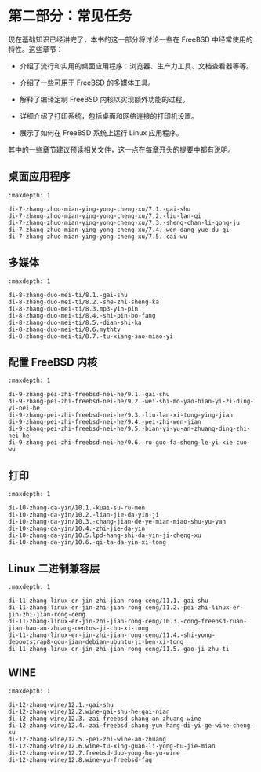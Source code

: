 # 第二部分：常见任务

现在基础知识已经讲完了，本书的这一部分将讨论一些在 FreeBSD 中经常使用的特性。这些章节：

- 介绍了流行和实用的桌面应用程序：浏览器、生产力工具、文档查看器等等。

- 介绍了一些可用于 FreeBSD 的多媒体工具。

- 解释了编译定制 FreeBSD 内核以实现额外功能的过程。

- 详细介绍了打印系统，包括桌面和网络连接的打印机设置。

- 展示了如何在 FreeBSD 系统上运行 Linux 应用程序。

其中的一些章节建议预读相关文件，这一点在每章开头的提要中都有说明。


## 桌面应用程序
```toc
:maxdepth: 1

di-7-zhang-zhuo-mian-ying-yong-cheng-xu/7.1.-gai-shu
di-7-zhang-zhuo-mian-ying-yong-cheng-xu/7.2.-liu-lan-qi
di-7-zhang-zhuo-mian-ying-yong-cheng-xu/7.3.-sheng-chan-li-gong-ju
di-7-zhang-zhuo-mian-ying-yong-cheng-xu/7.4.-wen-dang-yue-du-qi
di-7-zhang-zhuo-mian-ying-yong-cheng-xu/7.5.-cai-wu
```
## 多媒体
```toc
:maxdepth: 1

di-8-zhang-duo-mei-ti/8.1.-gai-shu
di-8-zhang-duo-mei-ti/8.2.-she-zhi-sheng-ka
di-8-zhang-duo-mei-ti/8.3.mp3-yin-pin
di-8-zhang-duo-mei-ti/8.4.-shi-pin-bo-fang
di-8-zhang-duo-mei-ti/8.5.-dian-shi-ka
di-8-zhang-duo-mei-ti/8.6.mythtv
di-8-zhang-duo-mei-ti/8.7.-tu-xiang-sao-miao-yi
```
## 配置 FreeBSD 内核
```toc
:maxdepth: 1

di-9-zhang-pei-zhi-freebsd-nei-he/9.1.-gai-shu
di-9-zhang-pei-zhi-freebsd-nei-he/9.2.-wei-shi-mo-yao-bian-yi-zi-ding-yi-nei-he
di-9-zhang-pei-zhi-freebsd-nei-he/9.3.-liu-lan-xi-tong-ying-jian
di-9-zhang-pei-zhi-freebsd-nei-he/9.4.-pei-zhi-wen-jian
di-9-zhang-pei-zhi-freebsd-nei-he/9.5.-bian-yi-yu-an-zhuang-ding-zhi-nei-he
di-9-zhang-pei-zhi-freebsd-nei-he/9.6.-ru-guo-fa-sheng-le-yi-xie-cuo-wu
```
## 打印
```toc
:maxdepth: 1

di-10-zhang-da-yin/10.1.-kuai-su-ru-men
di-10-zhang-da-yin/10.2.-lian-jie-da-yin-ji
di-10-zhang-da-yin/10.3.-chang-jian-de-ye-mian-miao-shu-yu-yan
di-10-zhang-da-yin/10.4.-zhi-jie-da-yin
di-10-zhang-da-yin/10.5.lpd-hang-shi-da-yin-ji-cheng-xu
di-10-zhang-da-yin/10.6.-qi-ta-da-yin-xi-tong
```
## Linux 二进制兼容层
```toc
:maxdepth: 1

di-11-zhang-linux-er-jin-zhi-jian-rong-ceng/11.1.-gai-shu
di-11-zhang-linux-er-jin-zhi-jian-rong-ceng/11.2.-pei-zhi-linux-er-jin-zhi-jian-rong-ceng
di-11-zhang-linux-er-jin-zhi-jian-rong-ceng/10.3.-cong-freebsd-ruan-jian-bao-an-zhuang-centos-ji-chu-xi-tong
di-11-zhang-linux-er-jin-zhi-jian-rong-ceng/11.4.-shi-yong-debootstrap8-gou-jian-debian-ubuntu-ji-ben-xi-tong
di-11-zhang-linux-er-jin-zhi-jian-rong-ceng/11.5.-gao-ji-zhu-ti
```
## WINE
```toc
:maxdepth: 1

di-12-zhang-wine/12.1.-gai-shu
di-12-zhang-wine/12.2.wine-gai-shu-he-gai-nian
di-12-zhang-wine/12.3.-zai-freebsd-shang-an-zhuang-wine
di-12-zhang-wine/12.4.-zai-freebsd-shang-yun-hang-di-yi-ge-wine-cheng-xu
di-12-zhang-wine/12.5.-pei-zhi-wine-an-zhuang
di-12-zhang-wine/12.6.wine-tu-xing-guan-li-yong-hu-jie-mian
di-12-zhang-wine/12.7.freebsd-duo-yong-hu-yu-wine
di-12-zhang-wine/12.8.wine-yu-freebsd-faq

```